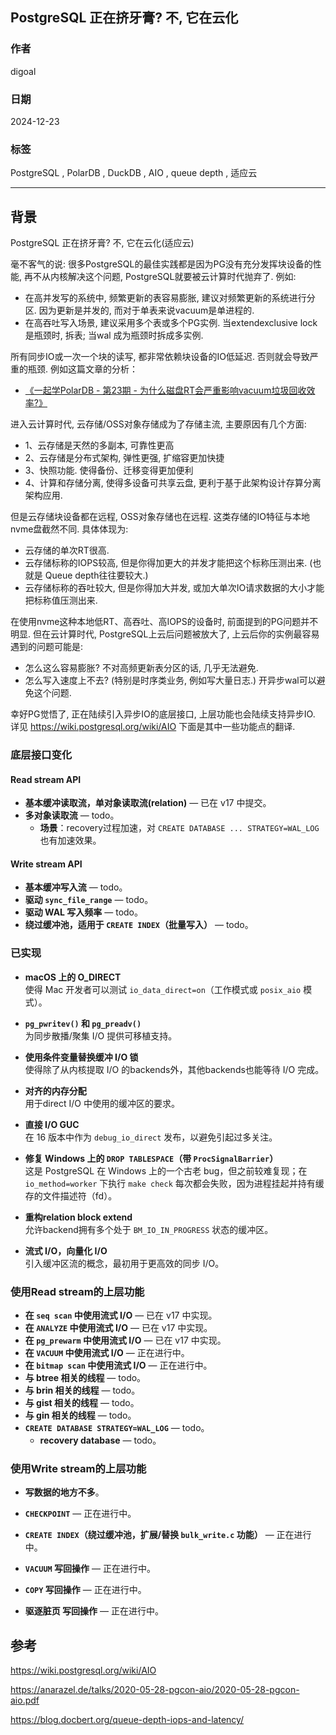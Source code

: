 ## PostgreSQL 正在挤牙膏? 不, 它在云化           
        
### 作者          
digoal      
          
### 日期            
2024-12-23            
          
### 标签           
PostgreSQL , PolarDB , DuckDB , AIO , queue depth , 适应云     
             
----            
           
## 背景                      
PostgreSQL 正在挤牙膏? 不, 它在云化(适应云)    
  
毫不客气的说: 很多PostgreSQL的最佳实践都是因为PG没有充分发挥块设备的性能, 再不从内核解决这个问题, PostgreSQL就要被云计算时代抛弃了. 例如:    
- 在高并发写的系统中, 频繁更新的表容易膨胀, 建议对频繁更新的系统进行分区. 因为更新是并发的, 而对于单表来说vacuum是单进程的.      
- 在高吞吐写入场景, 建议采用多个表或多个PG实例.  当extendexclusive lock是瓶颈时, 拆表; 当wal 成为瓶颈时拆成多实例.      
     
所有同步IO或一次一个块的读写, 都非常依赖块设备的IO低延迟. 否则就会导致严重的瓶颈.  例如这篇文章的分析：     
- [《一起学PolarDB - 第23期 - 为什么磁盘RT会严重影响vacuum垃圾回收效率?》](../202202/20220216_01.md)    
  
进入云计算时代, 云存储/OSS对象存储成为了存储主流, 主要原因有几个方面:  
- 1、云存储是天然的多副本, 可靠性更高  
- 2、云存储是分布式架构, 弹性更强, 扩缩容更加快捷  
- 3、快照功能. 使得备份、迁移变得更加便利  
- 4、计算和存储分离, 使得多设备可共享云盘, 更利于基于此架构设计存算分离架构应用.    
  
  
但是云存储块设备都在远程, OSS对象存储也在远程. 这类存储的IO特征与本地nvme盘截然不同.  具体体现为:    
- 云存储的单次RT很高.   
- 云存储标称的IOPS较高, 但是你得加更大的并发才能把这个标称压测出来. (也就是 Queue depth往往要较大.)     
- 云存储标称的吞吐较大, 但是你得加大并发, 或加大单次IO请求数据的大小才能把标称值压测出来.    
  
在使用nvme这种本地低RT、高吞吐、高IOPS的设备时, 前面提到的PG问题并不明显.  但在云计算时代, PostgreSQL上云后问题被放大了, 上云后你的实例最容易遇到的问题可能是:     
- 怎么这么容易膨胀? 不对高频更新表分区的话, 几乎无法避免.     
- 怎么写入速度上不去? (特别是时序类业务, 例如写大量日志.) 开异步wal可以避免这个问题.    
  
幸好PG觉悟了, 正在陆续引入异步IO的底层接口, 上层功能也会陆续支持异步IO. 详见 https://wiki.postgresql.org/wiki/AIO 下面是其中一些功能点的翻译.    
  
### 底层接口变化  
  
#### Read stream API  
  
- **基本缓冲读取流，单对象读取流(relation)** — 已在 v17 中提交。  
- **多对象读取流** — todo。  
    - **场景**：recovery过程加速，对 `CREATE DATABASE ... STRATEGY=WAL_LOG` 也有加速效果。    
  
#### Write stream API  
  
- **基本缓冲写入流** — todo。  
- **驱动 `sync_file_range`** — todo。  
- **驱动 WAL 写入频率** — todo。  
- **绕过缓冲池，适用于 `CREATE INDEX`（批量写入）** — todo。  
  
### 已实现  
  
- **macOS 上的 O_DIRECT**    
  使得 Mac 开发者可以测试 `io_data_direct=on`（工作模式或 `posix_aio` 模式）。  
  
- **`pg_pwritev()` 和 `pg_preadv()`**    
  为同步散播/聚集 I/O 提供可移植支持。  
  
- **使用条件变量替换缓冲 I/O 锁**    
  使得除了从内核提取 I/O 的backends外，其他backends也能等待 I/O 完成。  
  
- **对齐的内存分配**    
  用于direct I/O 中使用的缓冲区的要求。  
  
- **直接 I/O GUC**    
  在 16 版本中作为 `debug_io_direct` 发布，以避免引起过多关注。  
  
- **修复 Windows 上的 `DROP TABLESPACE`（带 `ProcSignalBarrier`）**    
  这是 PostgreSQL 在 Windows 上的一个古老 bug，但之前较难复现；在 `io_method=worker` 下执行 `make check` 每次都会失败，因为进程挂起并持有缓存的文件描述符（fd）。  
  
- **重构relation block extend**    
  允许backend拥有多个处于 `BM_IO_IN_PROGRESS` 状态的缓冲区。  
  
- **流式 I/O，向量化 I/O**    
  引入缓冲区流的概念，最初用于更高效的同步 I/O。  
  
### 使用Read stream的上层功能  
  
- **在 `seq scan` 中使用流式 I/O** — 已在 v17 中实现。  
- **在 `ANALYZE` 中使用流式 I/O** — 已在 v17 中实现。  
- **在 `pg_prewarm` 中使用流式 I/O** — 已在 v17 中实现。  
- **在 `VACUUM` 中使用流式 I/O** — 正在进行中。  
- **在 `bitmap scan` 中使用流式 I/O** — 正在进行中。  
- **与 btree 相关的线程** — todo。  
- **与 brin 相关的线程** — todo。  
- **与 gist 相关的线程** — todo。  
- **与 gin 相关的线程** — todo。  
- **`CREATE DATABASE STRATEGY=WAL_LOG`** — todo。  
  - **recovery database** — todo。  
  
### 使用Write stream的上层功能  
  
- **写数据的地方不多**。  
  
- **`CHECKPOINT`** — 正在进行中。  
- **`CREATE INDEX`（绕过缓冲池，扩展/替换 `bulk_write.c` 功能）** — 正在进行中。  
- **`VACUUM` 写回操作** — 正在进行中。  
- **`COPY` 写回操作** — 正在进行中。  
- **驱逐脏页 写回操作** — 正在进行中。  
  
  
## 参考  
https://wiki.postgresql.org/wiki/AIO  
  
https://anarazel.de/talks/2020-05-28-pgcon-aio/2020-05-28-pgcon-aio.pdf  
     
https://blog.docbert.org/queue-depth-iops-and-latency/  
  

